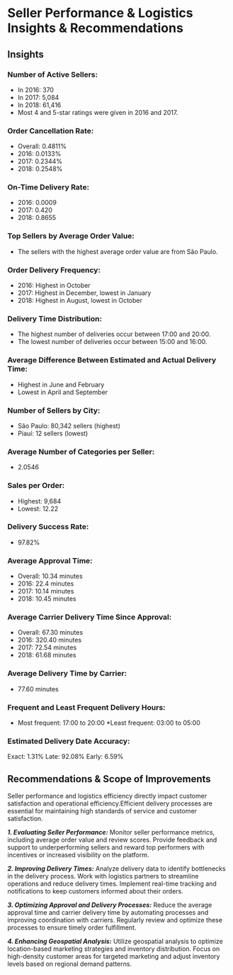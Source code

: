 # Seller Performance & Logistics Insights & Recommendations 

## Insights 

### Number of Active Sellers:

* In 2016: 370
* In 2017: 5,084
* In 2018: 61,416
* Most 4 and 5-star ratings were given in 2016 and 2017.

### Order Cancellation Rate:

* Overall: 0.4811%
* 2016: 0.0133%
* 2017: 0.2344%
* 2018: 0.2548%

### On-Time Delivery Rate:

* 2016: 0.0009
* 2017: 0.420
* 2018: 0.8655

### Top Sellers by Average Order Value:

* The sellers with the highest average order value are from São Paulo.

### Order Delivery Frequency:

* 2016: Highest in October
* 2017: Highest in December, lowest in January
* 2018: Highest in August, lowest in October

### Delivery Time Distribution:

* The highest number of deliveries occur between 17:00 and 20:00.
* The lowest number of deliveries occur between 15:00 and 16:00.

### Average Difference Between Estimated and Actual Delivery Time:

* Highest in June and February
* Lowest in April and September

### Number of Sellers by City:

* São Paulo: 80,342 sellers (highest)
* Piauí: 12 sellers (lowest)

### Average Number of Categories per Seller:

* 2.0546

### Sales per Order:

* Highest: 9,684
* Lowest: 12.22

### Delivery Success Rate:
 
* 97.82%

### Average Approval Time:

* Overall: 10.34 minutes
* 2016: 22.4 minutes
* 2017: 10.14 minutes
* 2018: 10.45 minutes

### Average Carrier Delivery Time Since Approval:

* Overall: 67.30 minutes
* 2016: 320.40 minutes
* 2017: 72.54 minutes
* 2018: 61.68 minutes

### Average Delivery Time by Carrier:

* 77.60 minutes

### Frequent and Least Frequent Delivery Hours:

* Most frequent: 17:00 to 20:00
*Least frequent: 03:00 to 05:00

### Estimated Delivery Date Accuracy:

Exact: 1.31%
Late: 92.08%
Early: 6.59%


## Recommendations & Scope of Improvements 

Seller performance and logistics efficiency directly impact customer satisfaction and operational efficiency.Efficient delivery processes are essential for maintaining high standards of service and customer satisfaction.


***1. Evaluating Seller Performance:*** Monitor seller performance metrics, including average order value and review scores. Provide feedback and support to underperforming sellers and reward top performers with incentives or increased visibility on the platform.

***2. Improving Delivery Times:*** Analyze delivery data to identify bottlenecks in the delivery process. Work with logistics partners to streamline operations and reduce delivery times. Implement real-time tracking and notifications to keep customers informed about their orders.

***3. Optimizing Approval and Delivery Processes:*** Reduce the average approval time and carrier delivery time by automating processes and improving coordination with carriers. Regularly review and optimize these processes to ensure timely order fulfillment.

***4. Enhancing Geospatial Analysis:*** Utilize geospatial analysis to optimize location-based marketing strategies and inventory distribution. Focus on high-density customer areas for targeted marketing and adjust inventory levels based on regional demand patterns.
